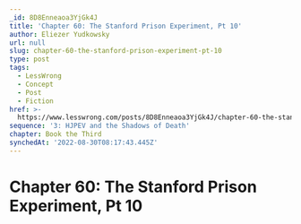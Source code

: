 ```yaml
---
_id: 8D8Enneaoa3YjGk4J
title: 'Chapter 60: The Stanford Prison Experiment, Pt 10'
author: Eliezer Yudkowsky
url: null
slug: chapter-60-the-stanford-prison-experiment-pt-10
type: post
tags:
  - LessWrong
  - Concept
  - Post
  - Fiction
href: >-
  https://www.lesswrong.com/posts/8D8Enneaoa3YjGk4J/chapter-60-the-stanford-prison-experiment-pt-10
sequence: '3: HJPEV and the Shadows of Death'
chapter: Book the Third
synchedAt: '2022-08-30T08:17:43.445Z'
---
```


# Chapter 60: The Stanford Prison Experiment, Pt 10
